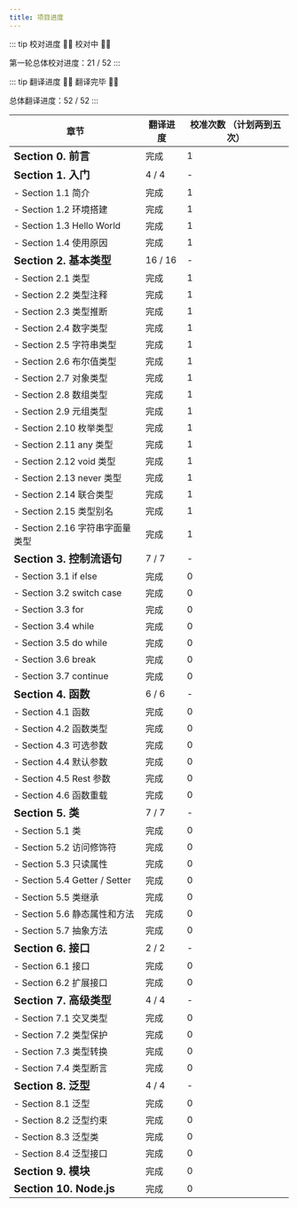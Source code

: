 ```yaml
---
title: 项目进度
---
```


::: tip 校对进度
💪💪 校对中 💪💪

第一轮总体校对进度：21 / 52
:::

::: tip 翻译进度
🎉🎉 翻译完毕 🎉🎉

总体翻译进度：52 / 52
:::

| 章节                                 | 翻译进度 | 校准次数 （计划两到五次） |
| ------------------------------------ | -------- | ------------------------- |
| **<big>Section 0. 前言</big>**       | 完成     | 1                         |
| **<big>Section 1. 入门</big>**       | 4 / 4    | -                         |
| - Section 1.1 简介                   | 完成     | 1                         |
| - Section 1.2 环境搭建               | 完成     | 1                         |
| - Section 1.3 Hello World            | 完成     | 1                         |
| - Section 1.4 使用原因               | 完成     | 1                         |
| **<big>Section 2. 基本类型</big>**   | 16 / 16  | -                         |
| - Section 2.1 类型                   | 完成     | 1                         |
| - Section 2.2 类型注释               | 完成     | 1                         |
| - Section 2.3 类型推断               | 完成     | 1                         |
| - Section 2.4 数字类型               | 完成     | 1                         |
| - Section 2.5 字符串类型             | 完成     | 1                         |
| - Section 2.6 布尔值类型             | 完成     | 1                         |
| - Section 2.7 对象类型               | 完成     | 1                         |
| - Section 2.8 数组类型               | 完成     | 1                         |
| - Section 2.9 元组类型               | 完成     | 1                         |
| - Section 2.10 枚举类型              | 完成     | 1                         |
| - Section 2.11 any 类型              | 完成     | 1                         |
| - Section 2.12 void 类型             | 完成     | 1                         |
| - Section 2.13 never 类型            | 完成     | 1                         |
| - Section 2.14 联合类型              | 完成     | 1                         |
| - Section 2.15 类型别名              | 完成     | 1                         |
| - Section 2.16 字符串字面量类型      | 完成     | 1                         |
| **<big>Section 3. 控制流语句</big>** | 7 / 7    | -                         |
| - Section 3.1 if else                | 完成     | 0                         |
| - Section 3.2 switch case            | 完成     | 0                         |
| - Section 3.3 for                    | 完成     | 0                         |
| - Section 3.4 while                  | 完成     | 0                         |
| - Section 3.5 do while               | 完成     | 0                         |
| - Section 3.6 break                  | 完成     | 0                         |
| - Section 3.7 continue               | 完成     | 0                         |
| **<big>Section 4. 函数</big>**       | 6 / 6    | -                         |
| - Section 4.1 函数                   | 完成     | 0                         |
| - Section 4.2 函数类型               | 完成     | 0                         |
| - Section 4.3 可选参数               | 完成     | 0                         |
| - Section 4.4 默认参数               | 完成     | 0                         |
| - Section 4.5 Rest 参数              | 完成     | 0                         |
| - Section 4.6 函数重载               | 完成     | 0                         |
| **<big>Section 5. 类</big>**         | 7 / 7    | -                         |
| - Section 5.1 类                     | 完成     | 0                         |
| - Section 5.2 访问修饰符             | 完成     | 0                         |
| - Section 5.3 只读属性               | 完成     | 0                         |
| - Section 5.4 Getter / Setter        | 完成     | 0                         |
| - Section 5.5 类继承                 | 完成     | 0                         |
| - Section 5.6 静态属性和方法         | 完成     | 0                         |
| - Section 5.7 抽象方法               | 完成     | 0                         |
| **<big>Section 6. 接口</big>**       | 2 / 2    | -                         |
| - Section 6.1 接口                   | 完成     | 0                         |
| - Section 6.2 扩展接口               | 完成     | 0                         |
| **<big>Section 7. 高级类型</big>**   | 4 / 4    | -                         |
| - Section 7.1 交叉类型               | 完成     | 0                         |
| - Section 7.2 类型保护               | 完成     | 0                         |
| - Section 7.3 类型转换               | 完成     | 0                         |
| - Section 7.4 类型断言               | 完成     | 0                         |
| **<big>Section 8. 泛型</big>**       | 4 / 4    | -                         |
| - Section 8.1 泛型                   | 完成     | 0                         |
| - Section 8.2 泛型约束               | 完成     | 0                         |
| - Section 8.3 泛型类                 | 完成     | 0                         |
| - Section 8.4 泛型接口               | 完成     | 0                         |
| **<big>Section 9. 模块</big>**       | 完成     | 0                         |
| **<big>Section 10. Node.js </big>**  | 完成     | 0                         |
